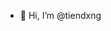 - 👋 Hi, I’m @tiendxng
<!---
tiendxng/tiendxng is a ✨ special ✨ repository because its `README.md` (this file) appears on your GitHub profile.
You can click the Preview link to take a look at your changes.
--->
